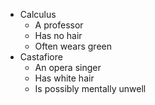 * Calculus
    * A professor
    * Has no hair
    * Often wears green
* Castafiore
    * An opera singer
    * Has white hair
    * Is possibly mentally unwell